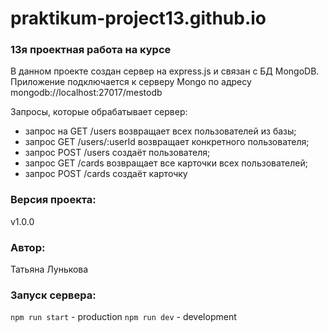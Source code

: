 # praktikum-project13.github.io

### 13я проектная работа на курсе
В данном проекте создан сервер на express.js и связан с БД MongoDB. Приложение подключается к серверу Mongo по адресу mongodb://localhost:27017/mestodb

Запросы, которые обрабатывает сервер:

- запрос на GET /users возвращает всех пользователей из базы;
- запрос GET /users/:userId возвращает конкретного пользователя;
- запрос POST /users создаёт пользователя;
- запрос GET /cards возвращает все карточки всех пользователей;
- запрос POST /cards создаёт карточку

### Версия проекта:
v1.0.0

### Автор:
Татьяна Лунькова 

### Запуск сервера:
`npm run start` - production
`npm run dev` - development
